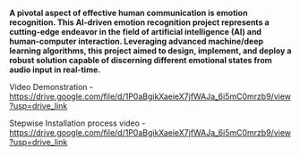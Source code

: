 **A pivotal aspect of effective human communication is emotion recognition. This AI-driven emotion recognition project represents a cutting-edge endeavor in the field of artificial intelligence (AI) and human-computer interaction. Leveraging advanced machine/deep learning algorithms, this project aimed to design, implement, and deploy a robust solution capable of discerning different emotional states from audio input in real-time.**

Video Demonstration - https://drive.google.com/file/d/1P0aBgikXaeieX7jfWAJa_6i5mC0mrzb9/view?usp=drive_link

Stepwise Installation process video - https://drive.google.com/file/d/1P0aBgikXaeieX7jfWAJa_6i5mC0mrzb9/view?usp=drive_link
